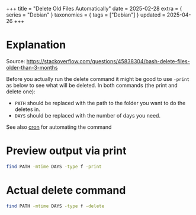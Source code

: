+++
title = "Delete Old Files Automatically"
date = 2025-02-28
extra = { series = "Debian" }
taxonomies = { tags = ["Debian"] }
updated = 2025-04-26
+++

# Explanation

Source: <https://stackoverflow.com/questions/45838304/bash-delete-files-older-than-3-months>

Before you actually run the delete command it might be good to use `-print` as below to see what will be deleted.
In both commands (the print and delete one):

- `PATH` should be replaced with the path to the folder you want to do the deletes in.
- `DAYS` should be replaced with the number of days you need.

See also [cron](@/debian/cron.md) for automating the command

# Preview output via print

```sh
find PATH -mtime DAYS -type f -print
```

# Actual delete command

```sh
find PATH -mtime DAYS -type f -delete
```
